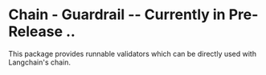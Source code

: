 # Chain - Guardrail -- Currently in Pre-Release ..

This package provides runnable validators which can be directly used with Langchain's chain.

